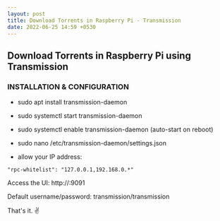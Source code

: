 ```yaml
---
layout: post
title: Download Torrents in Raspberry Pi - Transmission
date: 2022-06-25 14:59 +0530
---
```


## Download Torrents in Raspberry Pi using Transmission

### INSTALLATION & CONFIGURATION

- sudo apt install transmission-daemon

- sudo systemctl start transmission-daemon

- sudo systemctl enable transmission-daemon
(auto-start on reboot)

- sudo nano /etc/transmission-daemon/settings.json

- allow your IP address:
  
```text
"rpc-whitelist": "127.0.0.1,192.168.0.*"
```

Access the UI:
http://<your local IP address>:9091

Default username/password: transmission/transmission

That's it. :v:
